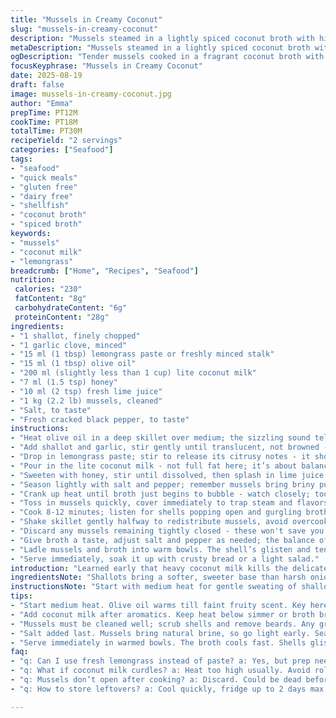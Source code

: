 ```yaml
---
title: "Mussels in Creamy Coconut"
slug: "mussels-in-creamy-coconut"
description: "Mussels steamed in a lightly spiced coconut broth with hints of lime and lemongrass replacing traditional ginger and vinegar. The broth thickens just enough to coat tender shellfish, infused with garlic and shallot. Quick cooking reveals opened shells releasing a natural briny aroma, balanced by the hint of honey's sweetness and brightness from fresh lime juice. Uses lite coconut milk for a less oily mouthfeel. Simple, fragrant seafood dish without gluten, nuts, dairy, or eggs. Adjust seasoning with sea salt and coarse pepper. Ideal for a fast, flavorful main."
metaDescription: "Mussels steamed in a lightly spiced coconut broth with lemongrass and lime. Creamy, briny, gently sweetened. Fast seafood without dairy, nuts, or gluten."
ogDescription: "Tender mussels cooked in a fragrant coconut broth with lemongrass and lime. Sweet honey and fresh garlic build layers. Simple seafood, real taste."
focusKeyphrase: "Mussels in Creamy Coconut"
date: 2025-08-19
draft: false
image: mussels-in-creamy-coconut.jpg
author: "Emma"
prepTime: PT12M
cookTime: PT18M
totalTime: PT30M
recipeYield: "2 servings"
categories: ["Seafood"]
tags:
- "seafood"
- "quick meals"
- "gluten free"
- "dairy free"
- "shellfish"
- "coconut broth"
- "spiced broth"
keywords:
- "mussels"
- "coconut milk"
- "lemongrass"
breadcrumb: ["Home", "Recipes", "Seafood"]
nutrition: 
 calories: "230"
 fatContent: "8g"
 carbohydrateContent: "6g"
 proteinContent: "28g"
ingredients:
- "1 shallot, finely chopped"
- "1 garlic clove, minced"
- "15 ml (1 tbsp) lemongrass paste or freshly minced stalk"
- "15 ml (1 tbsp) olive oil"
- "200 ml (slightly less than 1 cup) lite coconut milk"
- "7 ml (1.5 tsp) honey"
- "10 ml (2 tsp) fresh lime juice"
- "1 kg (2.2 lb) mussels, cleaned"
- "Salt, to taste"
- "Fresh cracked black pepper, to taste"
instructions:
- "Heat olive oil in a deep skillet over medium; the sizzling sound tells you it’s ready."
- "Add shallot and garlic, stir gently until translucent, not browned - about 3-4 minutes. The aroma here sets the stage."
- "Drop in lemongrass paste; stir to release its citrusy notes - it should smell bright but not overpower."
- "Pour in the lite coconut milk - not full fat here; it’s about balance, getting the broth silky without heaviness."
- "Sweeten with honey, stir until dissolved, then splash in lime juice for that sharp punch."
- "Season lightly with salt and pepper; remember mussels bring briny punch so go easy now."
- "Crank up heat until broth just begins to bubble - watch closely; too high will break the coconut milk."
- "Toss in mussels quickly, cover immediately to trap steam and flavors."
- "Cook 8-12 minutes; listen for shells popping open and gurgling broth."
- "Shake skillet gently halfway to redistribute mussels, avoid overcooking—shells only just open means tender flesh."
- "Discard any mussels remaining tightly closed - these won't save you from bitterness or crunch."
- "Give broth a taste, adjust salt and pepper as needed; the balance of sweet, tangy, and salty is key."
- "Ladle mussels and broth into warm bowls. The shell’s glisten and tender meat beneath tell you it’s ready."
- "Serve immediately, soak it up with crusty bread or a light salad."
introduction: "Learned early that heavy coconut milk kills the delicate mussels' flavor. Lite coconut milk keeps brightness, lets the broth simmer smooth without curdling. Swapped ginger for lemongrass on a whim once — instant citrus hit; brings freshness instead of spice. Lime juice replaces rice vinegar for cleaner acidity and better balance with the honey’s gentle sweetness. No need for salt early on since mussels brine up the broth naturally but don’t wait to taste at the end - a pinch can shift the whole dish. Keep cover tight to catch steam but leave room to hear shells pop open – your primary doneness signal. The garlic-shallot base softens silently, subtle undertones rise when the broth bubbles quietly, not a rolling boil or you’ll ruin texture. Best results: slight simmer, sensory cooking, and trust your senses, not the clock. The first time I rushed and got chewy mussels, lesson learned quick. Now? Perfect timing feels like a dance with the stove."
ingredientsNote: "Shallots bring a softer, sweeter base than harsh onion; minced finely so they melt into the broth. Garlic only a clove, finely minced so no raw bite distracts, releases aroma but stays subtle. Lemongrass paste replaces ginger—easier to find and store, plus stable flavor; fresh stalks work too but prep is more labor intensive. Olive oil heats up with a faint fruity scent, preferred over neutral oils for added nuance. Lite coconut milk cuts heaviness, avoiding a greasy finish yet retains signature creaminess. Honey adds natural sweetness rounding acidity from lime juice, which in place of rice vinegar brings crisp lime aroma and deeper flavor layers. Mussels must be cleaned thoroughly—scrub shells and debeard. Salt and fresh cracked pepper are final adjustment tools as seafood carries inherent saltiness. Pro tip: always have a secondary citrus source on hand to brighten if broth feels flat. A couple dashes of white pepper also works if black’s too strong for the delicate balance."
instructionsNote: "Start with medium heat for gentle sweating of shallots and garlic — patience here prevents sharpness, helps meld flavors. Adding lemongrass paste at this stage jolts the broth aroma awake. Introducing coconut milk after oil and aromatics mix ensures no curdling, hold the heat just below boil at this point. Adding honey before lime juice allows the sweetness to dissolve evenly, preventing graininess. Once mussels hit the pot, cover tight but keep a close ear for shells opening between 8 to 12 minutes - this is your doneness cue not a timer. Gently shaking the pan halfway ensures even cooking. Never force open shells after cooking - discard firmly closed ones; they can spoil dishes. Final seasoning is critical: taste broth with all elements mingled. Adding salt too early can overpower, especially with mussels’ natural salinity. Serve in warmed bowls so the broth stays hot longer. Pair with something to mop broth, or a crisp wine for contrast. Remember, reliable results come from sensing changes — fragrance, sound, shell movement — not just watch."
tips:
- "Start medium heat. Olive oil warms till faint fruity scent. Key here is gentle sweat of shallots and garlic; not brown, just translucent. Lowish heat holds coconut milk steady later. Watch skillet rims for faint sizzle not roar. When lemongrass hits, stir quick. Citrus notes pop without overpower. Timing crabbed but audible cues important."
- "Add coconut milk after aromatics. Keep heat below simmer or broth breaks—little bubbles along edges not full boil. Lite coconut milk chosen on purpose for lighter mouthfeel. Full fat curdles easily here. Honey first dissolves evenly, then lime juice sharpens without chunks. Stir patiently; grainy spots mean heat too high or hasty stirring."
- "Mussels must be cleaned well; scrub shells and remove beards. Any gritty sand ruins it. Add to hot broth and cover straight away. Steam traps aroma and speeds opening. Shaking pan halfway isn’t optional; helps even cooking. Listen close for pops. If shells don’t open by 12 minutes, toss them. They taste bitter, chewy. Always better safe than sorry."
- "Salt added last. Mussels bring natural brine, so go light early. Seasoning too soon hides true balance. Taste broth when shells open—adjust with cracked pepper and fine salt. Fresh cracked preferred for bursts of heat that work with lemon notes. White pepper is alternative if black feels strong. Secondary citrus source like lemon ready if broth flat. Brighten quickly with splash, no overpour."
- "Serve immediately in warmed bowls. The broth cools fast. Shells glisten, meat firm but tender, indicating doneness. Use crusty bread to soak broth or fresh salad for contrast. Timing feels like an old rhythm; garlic-shallot base melts slowly, broth bubbles softly—not raging boil. Listen, smell, see. Rushing means tough, chewy mussels. Patience measured in sensory hits not clock."
faq:
- "q: Can I use fresh lemongrass instead of paste? a: Yes, but prep needed. Peel tough layers, mince finely. Paste preferred for quick release of citrus oils. Fresh stalks offer texture but more prep time. Flavor stable with paste. Both work though; adapt timing slightly."
- "q: What if coconut milk curdles? a: Heat too high usually. Avoid rolling boil. Lower heat immediately. Stir gently to reincorporate if slight break. Use lite coconut milk; full fat more prone. Alternative: add coconut milk off heat after initial simmer. Watch heat closely, patience key."
- "q: Mussels don’t open after cooking? a: Discard. Could be dead before cooking or old. Cooking longer won’t help, toughens meat. Risk bitter taste, unsafe textures. Fresh shellfish essential. Washing crucial to avoid grit. Cook time 8-12 mins typical, listen for pops and gurgle for doneness clues."
- "q: How to store leftovers? a: Cool quickly, fridge up to 2 days max. Broth and shells separate or together. Reheat gently, no high heat or mussels toughen. Freezing not recommended—texture suffers drastically. Consume fresh best. For broth, strain and store separate; can use in soups or sauces later, but fresh preferred."

---
```


